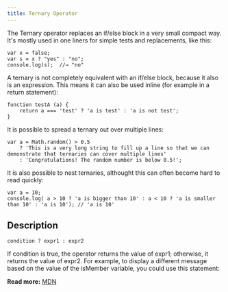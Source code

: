```yaml
---
title: Ternary Operator
---
```

The Ternary operator replaces an if/else block in a very small compact way. It's mostly used in one liners for simple tests and replacements, like this:

    var x = false;
    var s = x ? "yes" : "no";
    console.log(s);  //→ "no"

A ternary is not completely equivalent with an if/else block, because it also is an expression. This means it can also be used inline (for example in a return statement):

    function testA (a) {
        return a === 'test' ? 'a is test' : 'a is not test';
    }

It is possible to spread a ternary out over multiple lines:

    var a = Math.random() > 0.5 
        ? 'This is a very long string to fill up a line so that we can demonstrate that ternaries can cover multiple lines'
        : 'Congratulations! The random number is below 0.5!';

It is also possible to nest ternaries, althought this can often become hard to read quickly:
    
    var a = 10;
    console.log( a > 10 ? 'a is bigger than 10' : a < 10 ? 'a is smaller than 10' : 'a is 10'); // 'a is 10'


## Description

    condition ? expr1 : expr2

If condition is true, the operator returns the value of expr1; otherwise, it returns the value of expr2. For example, to display a different message based on the value of the isMember variable, you could use this statement:

**Read more:** <a href='https://developer.mozilla.org/en-US/docs/Web/JavaScript/Reference/Operators/Conditional_Operator' target='_blank' rel='nofollow'>MDN</a>
